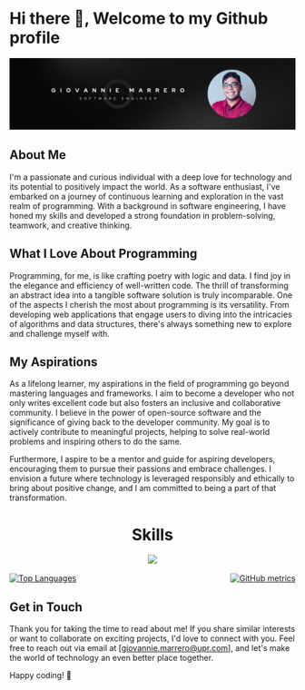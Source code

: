 # Hi there 👋, Welcome to my Github profile

![Profile banner](https://github.com/giovannie-marrero/giovannie-marrero/blob/main/images/banner.png?raw=true)

## About Me

I'm a passionate and curious individual with a deep love for technology and its potential to positively impact the world. As a software enthusiast, I've embarked on a journey of continuous learning and exploration in the vast realm of programming. With a background in software engineering, I have honed my skills and developed a strong foundation in problem-solving, teamwork, and creative thinking.

## What I Love About Programming

Programming, for me, is like crafting poetry with logic and data. I find joy in the elegance and efficiency of well-written code. The thrill of transforming an abstract idea into a tangible software solution is truly incomparable. One of the aspects I cherish the most about programming is its versatility. From developing web applications that engage users to diving into the intricacies of algorithms and data structures, there's always something new to explore and challenge myself with.

## My Aspirations

As a lifelong learner, my aspirations in the field of programming go beyond mastering languages and frameworks. I aim to become a developer who not only writes excellent code but also fosters an inclusive and collaborative community. I believe in the power of open-source software and the significance of giving back to the developer community. My goal is to actively contribute to meaningful projects, helping to solve real-world problems and inspiring others to do the same.

Furthermore, I aspire to be a mentor and guide for aspiring developers, encouraging them to pursue their passions and embrace challenges. I envision a future where technology is leveraged responsibly and ethically to bring about positive change, and I am committed to being a part of that transformation.


<h1 align="center">
Skills
</h1>
<p align="center">
  <a href="https://skillicons.dev">
    <img src="https://skillicons.dev/icons?i=git,java,py,c,cs,html,css,sass,js,ts,react,vscode,eclipse" />
  </a>
</p>

<div style="display: flex; justify-content: space-between;">

  <!-- Image on the Left -->
  <a href="https://github.com/anuraghazra/github-readme-stats">
    <img src="https://github-readme-stats.vercel.app/api/top-langs/?username=giovannie-marrero&layout=compact" alt="Top Languages" width="400" />
  </a>

  <!-- Image on the Right -->
  <a href="https://metrics.lecoq.io/giovannie-marrero">
    <img src="https://metrics.lecoq.io/giovannie-marrero" alt="GitHub metrics" width="400" />
  </a>

</div>

## Get in Touch

Thank you for taking the time to read about me! If you share similar interests or want to collaborate on exciting projects, I'd love to connect with you. Feel free to reach out via email at [giovannie.marrero@upr.com], and let's make the world of technology an even better place together.

Happy coding! 🚀